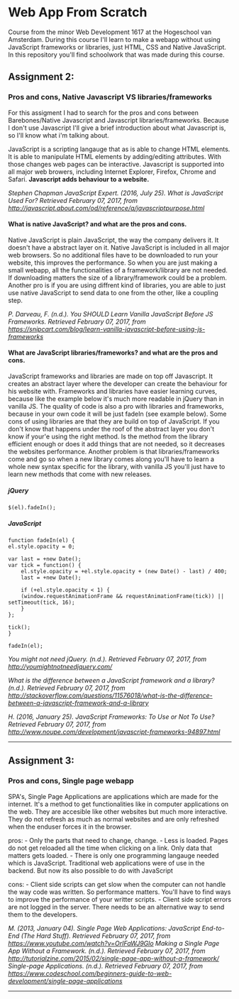 # Web App From Scratch
Course from the minor Web Development 1617 at the Hogeschool van Amsterdam. During this course I'll learn to make a webapp without using JavaScript frameworks or libraries, just HTML, CSS and Native JavaScript. In this repository you'll find schoolwork that was made during this course.

## Assignment 2: 
### Pros and cons, Native Javascript VS libraries/frameworks
For this assigment I had to search for the pros and cons between Barebones/Native Javascript and Javascript libraries/frameworks. Because I don't use Javascript I'll give a brief introduction about what Javascript is, so I'll know what i'm talking about.

JavaScript is a scripting langauge that as is able to change HTML elements. It is able to manipulate HTML elements by adding/editing attributes. With those changes web pages can be interactive. Javascript is supported into all major web browers, including Internet Explorer, Firefox, Chrome and Safari. __Javascript adds behaviour to a website.__

*Stephen Chapman	JavaScript Expert. (2016, July 25). What is JavaScript Used For? Retrieved February 07, 2017, from http://javascript.about.com/od/reference/a/javascriptpurpose.html*
#### What is native JavaScript? and what are the pros and cons.
Native JavaScript is plain JavaScript, the way the company delivers it. It doesn't have a abstract layer on it. Native JavaScript is included in all major web browsers. So no additional files have to be downloaded to run your website, this improves the performance. So when you are just making a small webapp, all the functionalities of a framework/library are not needed. If downloading matters the size of a library/framework could be a problem. Another pro is if you are using diffrent kind of libraries, you are able to just use native JavaScript to send data to one from the other, like a coupling step. 

*P. Darveau, F. (n.d.). You SHOULD Learn Vanilla JavaScript Before JS Frameworks. Retrieved February 07, 2017, from https://snipcart.com/blog/learn-vanilla-javascript-before-using-js-frameworks*
#### What are JavaScript libraries/frameworks? and what are the pros and cons.
JavaScript frameworks and libraries are made on top off Javascript. It creates an abstract layer where the developer can create the behaviour for his website with. Frameworks and libraries have easier learning curves, because like the example below it's much more readable in jQuery than in vanilla JS. The quality of code is also a pro with libraries and frameworks, because in your own code it will be just fadeIn (see example below). Some cons of using libraries are that they are build on top of JavaScript. If you don't know that happens under the roof of the abstract layer you don't know if your'e using the right method. Is the method from the library efficient enough or does it add things that are not needed, so it decreases the websites performance. Another problem is that libraries/frameworks come and go so when a new library comes along you'll have to learn a whole new syntax specific for the library, with vanilla JS you'll just have to learn new methods that come with new releases.

##### jQuery
    $(el).fadeIn();
##### JavaScript
    function fadeIn(el) {
    el.style.opacity = 0;
    
    var last = +new Date();
    var tick = function() {
        el.style.opacity = +el.style.opacity + (new Date() - last) / 400;
        last = +new Date();
    
        if (+el.style.opacity < 1) {
        (window.requestAnimationFrame && requestAnimationFrame(tick)) ||     setTimeout(tick, 16);
        }
    };
    
    tick();
    }
    
    fadeIn(el);


*You might not need jQuery. (n.d.). Retrieved February 07, 2017, from http://youmightnotneedjquery.com/*

*What is the difference between a JavaScript framework and a library? (n.d.). Retrieved February 07, 2017, from http://stackoverflow.com/questions/11576018/what-is-the-difference-between-a-javascript-framework-and-a-library*

*H. (2016, January 25). JavaScript Frameworks: To Use or Not To Use? Retrieved February 07, 2017, from http://www.noupe.com/development/javascript-frameworks-94897.html*
* * * 
## Assignment 3: 
### Pros and cons, Single page webapp
SPA's, Single Page Applications are applications which are made for the internet. It's a method to get functionalities like in computer applications on the web. They are accesible like other websites but much more interactive. They do not refresh as much as normal websites and are only refreshed when the enduser forces it in the browser.

pros:
    - Only the parts that need to change, change.
    - Less is loaded. Pages do not get reloaded all the time when clicking on a link. Only data that matters gets loaded.
    - There is only one programming langauge needed which is JavaScript. Traditional web applications were of use in the backend. But now its also possible to do with JavaScript
    
cons:
    - Client side scripts can get slow when the computer can not handle the way code was written. So performance matters. You'll have to find ways to improve the performance of your writter scripts.
    - Client side script errors are not logged in the server. There needs to be an alternative way to send them to the developers.


*M. (2013, January 04). Single Page Web Applications: JavaScript End-to-End (The Hard Stuff). Retrieved February 07, 2017, from https://www.youtube.com/watch?v=OrIFaWJ9Glo*
*Making a Single Page App Without a Framework. (n.d.). Retrieved February 07, 2017, from http://tutorialzine.com/2015/02/single-page-app-without-a-framework/*
*Single-page Applications. (n.d.). Retrieved February 07, 2017, from https://www.codeschool.com/beginners-guide-to-web-development/single-page-applications*
* * * 
